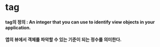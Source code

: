 tag
====

#### tag의 정의 : An integer that you can use to identify view objects in your application.

#### 앱의 뷰에서 객체를 파악할 수 있는 기준이 되는 정수를 의미한다.
